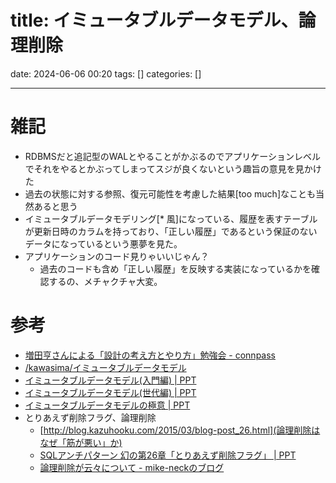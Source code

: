 title: イミュータブルデータモデル、論理削除
==========
date: 2024-06-06 00:20
tags: []
categories: []
- - -

# 雑記
- RDBMSだと追記型のWALとやることがかぶるのでアプリケーションレベルでそれをやるとかぶってしまってスジが良くないという趣旨の意見を見かけた
- 過去の状態に対する参照、復元可能性を考慮した結果[too much]なことも当然あると思う
- イミュータブルデータモデリング[* 風]になっている、履歴を表すテーブルが更新日時のカラムを持っており、「正しい履歴」であるという保証のないデータになっているという悪夢を見た。
- アプリケーションのコード見りゃいいじゃん？
  - 過去のコードも含め「正しい履歴」を反映する実装になっているかを確認するの、メチャクチャ大変。

# 参考
- [増田亨さんによる「設計の考え方とやり方」勉強会 - connpass](https://asken.connpass.com/event/254709/ )
- [/kawasima/イミュータブルデータモデル](https://scrapbox.io/kawasima/%E3%82%A4%E3%83%9F%E3%83%A5%E3%83%BC%E3%82%BF%E3%83%96%E3%83%AB%E3%83%87%E3%83%BC%E3%82%BF%E3%83%A2%E3%83%87%E3%83%AB)
- [イミュータブルデータモデル(入門編) | PPT](https://www.slideshare.net/kawasima/ss-40471672 )
- [イミュータブルデータモデル(世代編) | PPT](https://www.slideshare.net/kawasima/ss-44958468)
- [イミュータブルデータモデルの極意 | PPT](https://www.slideshare.net/kawasima/ss-250716400)
- とりあえず削除フラグ、論理削除
  - [http://blog.kazuhooku.com/2015/03/blog-post_26.html](論理削除はなぜ「筋が悪い」か)
  - [SQLアンチパターン 幻の第26章「とりあえず削除フラグ」 | PPT](https://www.slideshare.net/t_wada/ronsakucasual)
  - [論理削除が云々について - mike-neckのブログ](https://mike-neck.hatenadiary.com/entry/2015/03/24/231422)
